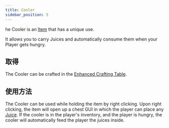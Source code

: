 ```yaml
---
title: Cooler
sidebar_position: 5
---
```


he Cooler is an [Item](/docs/Slimefun/Items) that has a unique use.

It allows you to carry Juices and automatically consume them when your Player gets hungry.

## 取得

The Cooler can be crafted in the [Enhanced Crafting Table](Enhanced-Crafting-Table).

## 使用方法

The Cooler can be used while holding the item by right clicking. Upon right clicking, the item will open up a chest GUI in which the player can place any [Juice](Juices). If the cooler is in the player's inventory, and the player is hungry, the cooler will automatically feed the player the juices inside.
